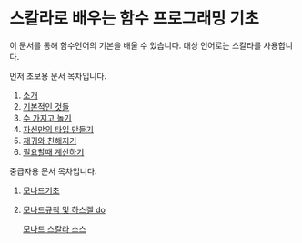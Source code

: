 스칼라로 배우는 함수 프로그래밍 기초
==============

이 문서를 통해 함수언어의 기본을 배울 수 있습니다. 대상 언어로는 스칼라를 사용합니다. 


먼저 초보용 문서 목차입니다.

1. [소개](Basic/00.introduction.md)
2. [기본적인 것들](Basic/01.BasicThingies.md)
3. [수 가지고 놀기](Basic/02.PlayingWithNumbers.md)
4. [자신만의 타입 만들기](Basic/03.MakingYourOwnType.md)
5. [재귀와 친해지기](Basic/04.RecursionIsMyFriend)
6. [필요할때 계산하기](Basic/05.LazyEvaluation)

 
중급자용 문서 목차입니다.

1. [모나드기초](Intermediate/Monad.md)
2. [모나드규칙 및 하스켈 do](Intermediate/Monad_Rules.md)

   [모나드 스칼라 소스](Intermediate/MonadSource.scala)
